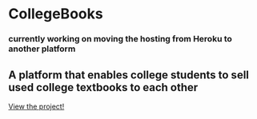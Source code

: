 # CollegeBooks
### currently working on moving the hosting from Heroku to another platform

## A platform that enables college students to sell used college textbooks to each other
<a href="https://college-book-selling-platform.herokuapp.com/home" target="_blank">View the project!</a>
